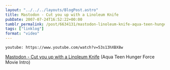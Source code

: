 ```yaml
---
layout: "../../../layouts/BlogPost.astro"
title: Mastodon - Cut you up with a Linoleum Knife
pubDate: 2007-07-24T16:52:22+00:00
tumblr_permalink: /post/6634131/mastodon-linoleum-knife-aqua-teen-hunger-force
tags: ["linklog"]
format: "video"
---
```


`youtube: https://www.youtube.com/watch?v=53s13hXBX8w`

[Mastodon - Cut you up with a Linoleum Knife][1] (Aqua Teen Hunger Force Movie Intro)

[1]: https://www.youtube.com/watch?v=53s13hXBX8w

